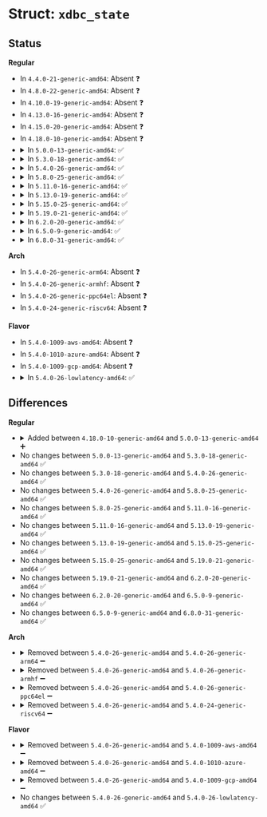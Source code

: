 # Struct: <code>xdbc_state</code>

## Status
<b>Regular</b>
<ul>
<li>
In <code>4.4.0-21-generic-amd64</code>: Absent ❓
</li>
<li>
In <code>4.8.0-22-generic-amd64</code>: Absent ❓
</li>
<li>
In <code>4.10.0-19-generic-amd64</code>: Absent ❓
</li>
<li>
In <code>4.13.0-16-generic-amd64</code>: Absent ❓
</li>
<li>
In <code>4.15.0-20-generic-amd64</code>: Absent ❓
</li>
<li>
In <code>4.18.0-10-generic-amd64</code>: Absent ❓
</li>
<li>
<details>
<summary>In <code>5.0.0-13-generic-amd64</code>: ✅</summary>

```c
struct xdbc_state {
    u16 vendor;
    u16 device;
    u32 bus;
    u32 dev;
    u32 func;
    void * xhci_base;
    u64 xhci_start;
    size_t xhci_length;
    int port_number;
    struct xdbc_regs * xdbc_reg;
    dma_addr_t table_dma;
    void * table_base;
    dma_addr_t erst_dma;
    size_t erst_size;
    void * erst_base;
    struct xdbc_ring evt_ring;
    struct xdbc_segment evt_seg;
    dma_addr_t dbcc_dma;
    size_t dbcc_size;
    void * dbcc_base;
    dma_addr_t string_dma;
    size_t string_size;
    void * string_base;
    struct xdbc_ring out_ring;
    struct xdbc_segment out_seg;
    void * out_buf;
    dma_addr_t out_dma;
    struct xdbc_ring in_ring;
    struct xdbc_segment in_seg;
    void * in_buf;
    dma_addr_t in_dma;
    u32 flags;
    raw_spinlock_t lock;
}
```
</details>
</li>
<li>
<details>
<summary>In <code>5.3.0-18-generic-amd64</code>: ✅</summary>

```c
struct xdbc_state {
    u16 vendor;
    u16 device;
    u32 bus;
    u32 dev;
    u32 func;
    void * xhci_base;
    u64 xhci_start;
    size_t xhci_length;
    int port_number;
    struct xdbc_regs * xdbc_reg;
    dma_addr_t table_dma;
    void * table_base;
    dma_addr_t erst_dma;
    size_t erst_size;
    void * erst_base;
    struct xdbc_ring evt_ring;
    struct xdbc_segment evt_seg;
    dma_addr_t dbcc_dma;
    size_t dbcc_size;
    void * dbcc_base;
    dma_addr_t string_dma;
    size_t string_size;
    void * string_base;
    struct xdbc_ring out_ring;
    struct xdbc_segment out_seg;
    void * out_buf;
    dma_addr_t out_dma;
    struct xdbc_ring in_ring;
    struct xdbc_segment in_seg;
    void * in_buf;
    dma_addr_t in_dma;
    u32 flags;
    raw_spinlock_t lock;
}
```
</details>
</li>
<li>
<details>
<summary>In <code>5.4.0-26-generic-amd64</code>: ✅</summary>

```c
struct xdbc_state {
    u16 vendor;
    u16 device;
    u32 bus;
    u32 dev;
    u32 func;
    void * xhci_base;
    u64 xhci_start;
    size_t xhci_length;
    int port_number;
    struct xdbc_regs * xdbc_reg;
    dma_addr_t table_dma;
    void * table_base;
    dma_addr_t erst_dma;
    size_t erst_size;
    void * erst_base;
    struct xdbc_ring evt_ring;
    struct xdbc_segment evt_seg;
    dma_addr_t dbcc_dma;
    size_t dbcc_size;
    void * dbcc_base;
    dma_addr_t string_dma;
    size_t string_size;
    void * string_base;
    struct xdbc_ring out_ring;
    struct xdbc_segment out_seg;
    void * out_buf;
    dma_addr_t out_dma;
    struct xdbc_ring in_ring;
    struct xdbc_segment in_seg;
    void * in_buf;
    dma_addr_t in_dma;
    u32 flags;
    raw_spinlock_t lock;
}
```
</details>
</li>
<li>
<details>
<summary>In <code>5.8.0-25-generic-amd64</code>: ✅</summary>

```c
struct xdbc_state {
    u16 vendor;
    u16 device;
    u32 bus;
    u32 dev;
    u32 func;
    void * xhci_base;
    u64 xhci_start;
    size_t xhci_length;
    int port_number;
    struct xdbc_regs * xdbc_reg;
    dma_addr_t table_dma;
    void * table_base;
    dma_addr_t erst_dma;
    size_t erst_size;
    void * erst_base;
    struct xdbc_ring evt_ring;
    struct xdbc_segment evt_seg;
    dma_addr_t dbcc_dma;
    size_t dbcc_size;
    void * dbcc_base;
    dma_addr_t string_dma;
    size_t string_size;
    void * string_base;
    struct xdbc_ring out_ring;
    struct xdbc_segment out_seg;
    void * out_buf;
    dma_addr_t out_dma;
    struct xdbc_ring in_ring;
    struct xdbc_segment in_seg;
    void * in_buf;
    dma_addr_t in_dma;
    u32 flags;
    raw_spinlock_t lock;
}
```
</details>
</li>
<li>
<details>
<summary>In <code>5.11.0-16-generic-amd64</code>: ✅</summary>

```c
struct xdbc_state {
    u16 vendor;
    u16 device;
    u32 bus;
    u32 dev;
    u32 func;
    void * xhci_base;
    u64 xhci_start;
    size_t xhci_length;
    int port_number;
    struct xdbc_regs * xdbc_reg;
    dma_addr_t table_dma;
    void * table_base;
    dma_addr_t erst_dma;
    size_t erst_size;
    void * erst_base;
    struct xdbc_ring evt_ring;
    struct xdbc_segment evt_seg;
    dma_addr_t dbcc_dma;
    size_t dbcc_size;
    void * dbcc_base;
    dma_addr_t string_dma;
    size_t string_size;
    void * string_base;
    struct xdbc_ring out_ring;
    struct xdbc_segment out_seg;
    void * out_buf;
    dma_addr_t out_dma;
    struct xdbc_ring in_ring;
    struct xdbc_segment in_seg;
    void * in_buf;
    dma_addr_t in_dma;
    u32 flags;
    raw_spinlock_t lock;
}
```
</details>
</li>
<li>
<details>
<summary>In <code>5.13.0-19-generic-amd64</code>: ✅</summary>

```c
struct xdbc_state {
    u16 vendor;
    u16 device;
    u32 bus;
    u32 dev;
    u32 func;
    void * xhci_base;
    u64 xhci_start;
    size_t xhci_length;
    int port_number;
    struct xdbc_regs * xdbc_reg;
    dma_addr_t table_dma;
    void * table_base;
    dma_addr_t erst_dma;
    size_t erst_size;
    void * erst_base;
    struct xdbc_ring evt_ring;
    struct xdbc_segment evt_seg;
    dma_addr_t dbcc_dma;
    size_t dbcc_size;
    void * dbcc_base;
    dma_addr_t string_dma;
    size_t string_size;
    void * string_base;
    struct xdbc_ring out_ring;
    struct xdbc_segment out_seg;
    void * out_buf;
    dma_addr_t out_dma;
    struct xdbc_ring in_ring;
    struct xdbc_segment in_seg;
    void * in_buf;
    dma_addr_t in_dma;
    u32 flags;
    raw_spinlock_t lock;
}
```
</details>
</li>
<li>
<details>
<summary>In <code>5.15.0-25-generic-amd64</code>: ✅</summary>

```c
struct xdbc_state {
    u16 vendor;
    u16 device;
    u32 bus;
    u32 dev;
    u32 func;
    void * xhci_base;
    u64 xhci_start;
    size_t xhci_length;
    int port_number;
    struct xdbc_regs * xdbc_reg;
    dma_addr_t table_dma;
    void * table_base;
    dma_addr_t erst_dma;
    size_t erst_size;
    void * erst_base;
    struct xdbc_ring evt_ring;
    struct xdbc_segment evt_seg;
    dma_addr_t dbcc_dma;
    size_t dbcc_size;
    void * dbcc_base;
    dma_addr_t string_dma;
    size_t string_size;
    void * string_base;
    struct xdbc_ring out_ring;
    struct xdbc_segment out_seg;
    void * out_buf;
    dma_addr_t out_dma;
    struct xdbc_ring in_ring;
    struct xdbc_segment in_seg;
    void * in_buf;
    dma_addr_t in_dma;
    u32 flags;
    raw_spinlock_t lock;
}
```
</details>
</li>
<li>
<details>
<summary>In <code>5.19.0-21-generic-amd64</code>: ✅</summary>

```c
struct xdbc_state {
    u16 vendor;
    u16 device;
    u32 bus;
    u32 dev;
    u32 func;
    void * xhci_base;
    u64 xhci_start;
    size_t xhci_length;
    int port_number;
    struct xdbc_regs * xdbc_reg;
    dma_addr_t table_dma;
    void * table_base;
    dma_addr_t erst_dma;
    size_t erst_size;
    void * erst_base;
    struct xdbc_ring evt_ring;
    struct xdbc_segment evt_seg;
    dma_addr_t dbcc_dma;
    size_t dbcc_size;
    void * dbcc_base;
    dma_addr_t string_dma;
    size_t string_size;
    void * string_base;
    struct xdbc_ring out_ring;
    struct xdbc_segment out_seg;
    void * out_buf;
    dma_addr_t out_dma;
    struct xdbc_ring in_ring;
    struct xdbc_segment in_seg;
    void * in_buf;
    dma_addr_t in_dma;
    u32 flags;
    raw_spinlock_t lock;
}
```
</details>
</li>
<li>
<details>
<summary>In <code>6.2.0-20-generic-amd64</code>: ✅</summary>

```c
struct xdbc_state {
    u16 vendor;
    u16 device;
    u32 bus;
    u32 dev;
    u32 func;
    void * xhci_base;
    u64 xhci_start;
    size_t xhci_length;
    int port_number;
    struct xdbc_regs * xdbc_reg;
    dma_addr_t table_dma;
    void * table_base;
    dma_addr_t erst_dma;
    size_t erst_size;
    void * erst_base;
    struct xdbc_ring evt_ring;
    struct xdbc_segment evt_seg;
    dma_addr_t dbcc_dma;
    size_t dbcc_size;
    void * dbcc_base;
    dma_addr_t string_dma;
    size_t string_size;
    void * string_base;
    struct xdbc_ring out_ring;
    struct xdbc_segment out_seg;
    void * out_buf;
    dma_addr_t out_dma;
    struct xdbc_ring in_ring;
    struct xdbc_segment in_seg;
    void * in_buf;
    dma_addr_t in_dma;
    u32 flags;
    raw_spinlock_t lock;
}
```
</details>
</li>
<li>
<details>
<summary>In <code>6.5.0-9-generic-amd64</code>: ✅</summary>

```c
struct xdbc_state {
    u16 vendor;
    u16 device;
    u32 bus;
    u32 dev;
    u32 func;
    void * xhci_base;
    u64 xhci_start;
    size_t xhci_length;
    int port_number;
    struct xdbc_regs * xdbc_reg;
    dma_addr_t table_dma;
    void * table_base;
    dma_addr_t erst_dma;
    size_t erst_size;
    void * erst_base;
    struct xdbc_ring evt_ring;
    struct xdbc_segment evt_seg;
    dma_addr_t dbcc_dma;
    size_t dbcc_size;
    void * dbcc_base;
    dma_addr_t string_dma;
    size_t string_size;
    void * string_base;
    struct xdbc_ring out_ring;
    struct xdbc_segment out_seg;
    void * out_buf;
    dma_addr_t out_dma;
    struct xdbc_ring in_ring;
    struct xdbc_segment in_seg;
    void * in_buf;
    dma_addr_t in_dma;
    u32 flags;
    raw_spinlock_t lock;
}
```
</details>
</li>
<li>
<details>
<summary>In <code>6.8.0-31-generic-amd64</code>: ✅</summary>

```c
struct xdbc_state {
    u16 vendor;
    u16 device;
    u32 bus;
    u32 dev;
    u32 func;
    void * xhci_base;
    u64 xhci_start;
    size_t xhci_length;
    int port_number;
    struct xdbc_regs * xdbc_reg;
    dma_addr_t table_dma;
    void * table_base;
    dma_addr_t erst_dma;
    size_t erst_size;
    void * erst_base;
    struct xdbc_ring evt_ring;
    struct xdbc_segment evt_seg;
    dma_addr_t dbcc_dma;
    size_t dbcc_size;
    void * dbcc_base;
    dma_addr_t string_dma;
    size_t string_size;
    void * string_base;
    struct xdbc_ring out_ring;
    struct xdbc_segment out_seg;
    void * out_buf;
    dma_addr_t out_dma;
    struct xdbc_ring in_ring;
    struct xdbc_segment in_seg;
    void * in_buf;
    dma_addr_t in_dma;
    u32 flags;
    raw_spinlock_t lock;
}
```
</details>
</li>
</ul>
<b>Arch</b>
<ul>
<li>
In <code>5.4.0-26-generic-arm64</code>: Absent ❓
</li>
<li>
In <code>5.4.0-26-generic-armhf</code>: Absent ❓
</li>
<li>
In <code>5.4.0-26-generic-ppc64el</code>: Absent ❓
</li>
<li>
In <code>5.4.0-24-generic-riscv64</code>: Absent ❓
</li>
</ul>
<b>Flavor</b>
<ul>
<li>
In <code>5.4.0-1009-aws-amd64</code>: Absent ❓
</li>
<li>
In <code>5.4.0-1010-azure-amd64</code>: Absent ❓
</li>
<li>
In <code>5.4.0-1009-gcp-amd64</code>: Absent ❓
</li>
<li>
<details>
<summary>In <code>5.4.0-26-lowlatency-amd64</code>: ✅</summary>

```c
struct xdbc_state {
    u16 vendor;
    u16 device;
    u32 bus;
    u32 dev;
    u32 func;
    void * xhci_base;
    u64 xhci_start;
    size_t xhci_length;
    int port_number;
    struct xdbc_regs * xdbc_reg;
    dma_addr_t table_dma;
    void * table_base;
    dma_addr_t erst_dma;
    size_t erst_size;
    void * erst_base;
    struct xdbc_ring evt_ring;
    struct xdbc_segment evt_seg;
    dma_addr_t dbcc_dma;
    size_t dbcc_size;
    void * dbcc_base;
    dma_addr_t string_dma;
    size_t string_size;
    void * string_base;
    struct xdbc_ring out_ring;
    struct xdbc_segment out_seg;
    void * out_buf;
    dma_addr_t out_dma;
    struct xdbc_ring in_ring;
    struct xdbc_segment in_seg;
    void * in_buf;
    dma_addr_t in_dma;
    u32 flags;
    raw_spinlock_t lock;
}
```
</details>
</li>
</ul>

## Differences
<b>Regular</b>
<ul>
<li>
<details>
<summary>Added between <code>4.18.0-10-generic-amd64</code> and <code>5.0.0-13-generic-amd64</code> ➕</summary>

```c
struct xdbc_state {
    u16 vendor;
    u16 device;
    u32 bus;
    u32 dev;
    u32 func;
    void * xhci_base;
    u64 xhci_start;
    size_t xhci_length;
    int port_number;
    struct xdbc_regs * xdbc_reg;
    dma_addr_t table_dma;
    void * table_base;
    dma_addr_t erst_dma;
    size_t erst_size;
    void * erst_base;
    struct xdbc_ring evt_ring;
    struct xdbc_segment evt_seg;
    dma_addr_t dbcc_dma;
    size_t dbcc_size;
    void * dbcc_base;
    dma_addr_t string_dma;
    size_t string_size;
    void * string_base;
    struct xdbc_ring out_ring;
    struct xdbc_segment out_seg;
    void * out_buf;
    dma_addr_t out_dma;
    struct xdbc_ring in_ring;
    struct xdbc_segment in_seg;
    void * in_buf;
    dma_addr_t in_dma;
    u32 flags;
    raw_spinlock_t lock;
}
```
</details>
</li>
<li>
No changes between <code>5.0.0-13-generic-amd64</code> and <code>5.3.0-18-generic-amd64</code> ✅
</li>
<li>
No changes between <code>5.3.0-18-generic-amd64</code> and <code>5.4.0-26-generic-amd64</code> ✅
</li>
<li>
No changes between <code>5.4.0-26-generic-amd64</code> and <code>5.8.0-25-generic-amd64</code> ✅
</li>
<li>
No changes between <code>5.8.0-25-generic-amd64</code> and <code>5.11.0-16-generic-amd64</code> ✅
</li>
<li>
No changes between <code>5.11.0-16-generic-amd64</code> and <code>5.13.0-19-generic-amd64</code> ✅
</li>
<li>
No changes between <code>5.13.0-19-generic-amd64</code> and <code>5.15.0-25-generic-amd64</code> ✅
</li>
<li>
No changes between <code>5.15.0-25-generic-amd64</code> and <code>5.19.0-21-generic-amd64</code> ✅
</li>
<li>
No changes between <code>5.19.0-21-generic-amd64</code> and <code>6.2.0-20-generic-amd64</code> ✅
</li>
<li>
No changes between <code>6.2.0-20-generic-amd64</code> and <code>6.5.0-9-generic-amd64</code> ✅
</li>
<li>
No changes between <code>6.5.0-9-generic-amd64</code> and <code>6.8.0-31-generic-amd64</code> ✅
</li>
</ul>
<b>Arch</b>
<ul>
<li>
<details>
<summary>Removed between <code>5.4.0-26-generic-amd64</code> and <code>5.4.0-26-generic-arm64</code> ➖</summary>

```c
struct xdbc_state {
    u16 vendor;
    u16 device;
    u32 bus;
    u32 dev;
    u32 func;
    void * xhci_base;
    u64 xhci_start;
    size_t xhci_length;
    int port_number;
    struct xdbc_regs * xdbc_reg;
    dma_addr_t table_dma;
    void * table_base;
    dma_addr_t erst_dma;
    size_t erst_size;
    void * erst_base;
    struct xdbc_ring evt_ring;
    struct xdbc_segment evt_seg;
    dma_addr_t dbcc_dma;
    size_t dbcc_size;
    void * dbcc_base;
    dma_addr_t string_dma;
    size_t string_size;
    void * string_base;
    struct xdbc_ring out_ring;
    struct xdbc_segment out_seg;
    void * out_buf;
    dma_addr_t out_dma;
    struct xdbc_ring in_ring;
    struct xdbc_segment in_seg;
    void * in_buf;
    dma_addr_t in_dma;
    u32 flags;
    raw_spinlock_t lock;
}
```
</details>
</li>
<li>
<details>
<summary>Removed between <code>5.4.0-26-generic-amd64</code> and <code>5.4.0-26-generic-armhf</code> ➖</summary>

```c
struct xdbc_state {
    u16 vendor;
    u16 device;
    u32 bus;
    u32 dev;
    u32 func;
    void * xhci_base;
    u64 xhci_start;
    size_t xhci_length;
    int port_number;
    struct xdbc_regs * xdbc_reg;
    dma_addr_t table_dma;
    void * table_base;
    dma_addr_t erst_dma;
    size_t erst_size;
    void * erst_base;
    struct xdbc_ring evt_ring;
    struct xdbc_segment evt_seg;
    dma_addr_t dbcc_dma;
    size_t dbcc_size;
    void * dbcc_base;
    dma_addr_t string_dma;
    size_t string_size;
    void * string_base;
    struct xdbc_ring out_ring;
    struct xdbc_segment out_seg;
    void * out_buf;
    dma_addr_t out_dma;
    struct xdbc_ring in_ring;
    struct xdbc_segment in_seg;
    void * in_buf;
    dma_addr_t in_dma;
    u32 flags;
    raw_spinlock_t lock;
}
```
</details>
</li>
<li>
<details>
<summary>Removed between <code>5.4.0-26-generic-amd64</code> and <code>5.4.0-26-generic-ppc64el</code> ➖</summary>

```c
struct xdbc_state {
    u16 vendor;
    u16 device;
    u32 bus;
    u32 dev;
    u32 func;
    void * xhci_base;
    u64 xhci_start;
    size_t xhci_length;
    int port_number;
    struct xdbc_regs * xdbc_reg;
    dma_addr_t table_dma;
    void * table_base;
    dma_addr_t erst_dma;
    size_t erst_size;
    void * erst_base;
    struct xdbc_ring evt_ring;
    struct xdbc_segment evt_seg;
    dma_addr_t dbcc_dma;
    size_t dbcc_size;
    void * dbcc_base;
    dma_addr_t string_dma;
    size_t string_size;
    void * string_base;
    struct xdbc_ring out_ring;
    struct xdbc_segment out_seg;
    void * out_buf;
    dma_addr_t out_dma;
    struct xdbc_ring in_ring;
    struct xdbc_segment in_seg;
    void * in_buf;
    dma_addr_t in_dma;
    u32 flags;
    raw_spinlock_t lock;
}
```
</details>
</li>
<li>
<details>
<summary>Removed between <code>5.4.0-26-generic-amd64</code> and <code>5.4.0-24-generic-riscv64</code> ➖</summary>

```c
struct xdbc_state {
    u16 vendor;
    u16 device;
    u32 bus;
    u32 dev;
    u32 func;
    void * xhci_base;
    u64 xhci_start;
    size_t xhci_length;
    int port_number;
    struct xdbc_regs * xdbc_reg;
    dma_addr_t table_dma;
    void * table_base;
    dma_addr_t erst_dma;
    size_t erst_size;
    void * erst_base;
    struct xdbc_ring evt_ring;
    struct xdbc_segment evt_seg;
    dma_addr_t dbcc_dma;
    size_t dbcc_size;
    void * dbcc_base;
    dma_addr_t string_dma;
    size_t string_size;
    void * string_base;
    struct xdbc_ring out_ring;
    struct xdbc_segment out_seg;
    void * out_buf;
    dma_addr_t out_dma;
    struct xdbc_ring in_ring;
    struct xdbc_segment in_seg;
    void * in_buf;
    dma_addr_t in_dma;
    u32 flags;
    raw_spinlock_t lock;
}
```
</details>
</li>
</ul>
<b>Flavor</b>
<ul>
<li>
<details>
<summary>Removed between <code>5.4.0-26-generic-amd64</code> and <code>5.4.0-1009-aws-amd64</code> ➖</summary>

```c
struct xdbc_state {
    u16 vendor;
    u16 device;
    u32 bus;
    u32 dev;
    u32 func;
    void * xhci_base;
    u64 xhci_start;
    size_t xhci_length;
    int port_number;
    struct xdbc_regs * xdbc_reg;
    dma_addr_t table_dma;
    void * table_base;
    dma_addr_t erst_dma;
    size_t erst_size;
    void * erst_base;
    struct xdbc_ring evt_ring;
    struct xdbc_segment evt_seg;
    dma_addr_t dbcc_dma;
    size_t dbcc_size;
    void * dbcc_base;
    dma_addr_t string_dma;
    size_t string_size;
    void * string_base;
    struct xdbc_ring out_ring;
    struct xdbc_segment out_seg;
    void * out_buf;
    dma_addr_t out_dma;
    struct xdbc_ring in_ring;
    struct xdbc_segment in_seg;
    void * in_buf;
    dma_addr_t in_dma;
    u32 flags;
    raw_spinlock_t lock;
}
```
</details>
</li>
<li>
<details>
<summary>Removed between <code>5.4.0-26-generic-amd64</code> and <code>5.4.0-1010-azure-amd64</code> ➖</summary>

```c
struct xdbc_state {
    u16 vendor;
    u16 device;
    u32 bus;
    u32 dev;
    u32 func;
    void * xhci_base;
    u64 xhci_start;
    size_t xhci_length;
    int port_number;
    struct xdbc_regs * xdbc_reg;
    dma_addr_t table_dma;
    void * table_base;
    dma_addr_t erst_dma;
    size_t erst_size;
    void * erst_base;
    struct xdbc_ring evt_ring;
    struct xdbc_segment evt_seg;
    dma_addr_t dbcc_dma;
    size_t dbcc_size;
    void * dbcc_base;
    dma_addr_t string_dma;
    size_t string_size;
    void * string_base;
    struct xdbc_ring out_ring;
    struct xdbc_segment out_seg;
    void * out_buf;
    dma_addr_t out_dma;
    struct xdbc_ring in_ring;
    struct xdbc_segment in_seg;
    void * in_buf;
    dma_addr_t in_dma;
    u32 flags;
    raw_spinlock_t lock;
}
```
</details>
</li>
<li>
<details>
<summary>Removed between <code>5.4.0-26-generic-amd64</code> and <code>5.4.0-1009-gcp-amd64</code> ➖</summary>

```c
struct xdbc_state {
    u16 vendor;
    u16 device;
    u32 bus;
    u32 dev;
    u32 func;
    void * xhci_base;
    u64 xhci_start;
    size_t xhci_length;
    int port_number;
    struct xdbc_regs * xdbc_reg;
    dma_addr_t table_dma;
    void * table_base;
    dma_addr_t erst_dma;
    size_t erst_size;
    void * erst_base;
    struct xdbc_ring evt_ring;
    struct xdbc_segment evt_seg;
    dma_addr_t dbcc_dma;
    size_t dbcc_size;
    void * dbcc_base;
    dma_addr_t string_dma;
    size_t string_size;
    void * string_base;
    struct xdbc_ring out_ring;
    struct xdbc_segment out_seg;
    void * out_buf;
    dma_addr_t out_dma;
    struct xdbc_ring in_ring;
    struct xdbc_segment in_seg;
    void * in_buf;
    dma_addr_t in_dma;
    u32 flags;
    raw_spinlock_t lock;
}
```
</details>
</li>
<li>
No changes between <code>5.4.0-26-generic-amd64</code> and <code>5.4.0-26-lowlatency-amd64</code> ✅
</li>
</ul>
